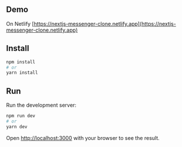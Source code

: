## Demo

On Netlify [https://nextjs-messenger-clone.netlify.app](https://nextjs-messenger-clone.netlify.app)

## Install

```bash
npm install
# or
yarn install
```

## Run

Run the development server:

```bash
npm run dev
# or
yarn dev
```

Open [http://localhost:3000](http://localhost:3000) with your browser to see the result.
